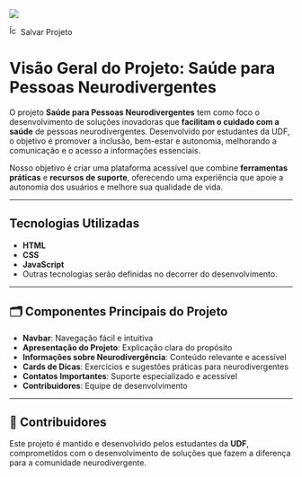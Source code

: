 <img src="https://github.com/Kauareis-code/imags/blob/main/baner%20spn.png">


<img src="https://github.com/Kauareis-code/imags/blob/main/icon%20projeto.png" alt="Ícone de Disquete" width="16" height="16"> Salvar Projeto

<h1><i class="fa-solid fa-floppy-disk" style="font-size:16px;"></i>Visão Geral do Projeto: Saúde para Pessoas Neurodivergentes</h1>

<p>O projeto <strong>Saúde para Pessoas Neurodivergentes</strong> tem como foco o desenvolvimento de soluções inovadoras que <strong>facilitam o cuidado com a saúde</strong> de pessoas neurodivergentes. Desenvolvido por estudantes da UDF, o objetivo é promover a inclusão, bem-estar e autonomia, melhorando a comunicação e o acesso a informações essenciais.</p>

<p>Nosso objetivo é criar uma plataforma acessível que combine <strong>ferramentas práticas</strong> e <strong>recursos de suporte</strong>, oferecendo uma experiência que apoie a autonomia dos usuários e melhore sua qualidade de vida.</p>

<hr>

<h2> Tecnologias Utilizadas</h2>
<ul>
  <li><strong>HTML</strong></li>
  <li><strong>CSS</strong></li>
  <li><strong>JavaScript</strong></li>
  <li>Outras tecnologias serão definidas no decorrer do desenvolvimento.</li>
</ul>

<hr>

<h2>🗂️ Componentes Principais do Projeto</h2>
<ul>
  <li><strong>Navbar</strong>: Navegação fácil e intuitiva</li>
  <li><strong>Apresentação do Projeto</strong>: Explicação clara do propósito</li>
  <li><strong>Informações sobre Neurodivergência</strong>: Conteúdo relevante e acessível</li>
  <li><strong>Cards de Dicas</strong>: Exercícios e sugestões práticas para neurodivergentes</li>
  <li><strong>Contatos Importantes</strong>: Suporte especializado e acessível</li>
  <li><strong>Contribuidores</strong>: Equipe de desenvolvimento</li>
</ul>

<hr>


<h2>👥 Contribuidores</h2>

<p>Este projeto é mantido e desenvolvido pelos estudantes da <strong>UDF</strong>, comprometidos com o desenvolvimento de soluções que fazem a diferença para a comunidade neurodivergente.</p>

